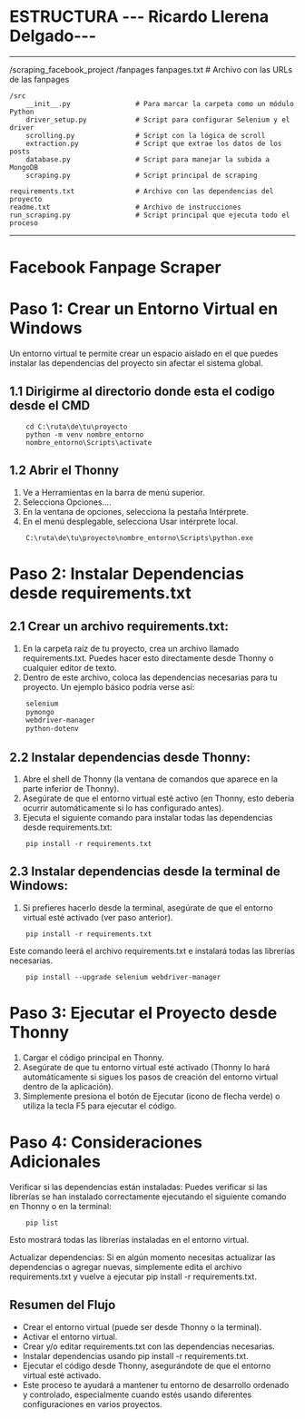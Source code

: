 # ESTRUCTURA --- Ricardo Llerena Delgado---
----------------------------------------
/scraping_facebook_project
	/fanpages
		fanpages.txt               # Archivo con las URLs de las fanpages

	/src
		__init__.py                # Para marcar la carpeta como un módulo Python
		driver_setup.py            # Script para configurar Selenium y el driver
		scrolling.py               # Script con la lógica de scroll
		extraction.py              # Script que extrae los datos de los posts
		database.py                # Script para manejar la subida a MongoDB
		scraping.py                # Script principal de scraping

	requirements.txt               # Archivo con las dependencias del proyecto
	readme.txt                     # Archivo de instrucciones
	run_scraping.py                # Script principal que ejecuta todo el proceso


----------------------------------------
# Facebook Fanpage Scraper

# Paso 1: Crear un Entorno Virtual en Windows
Un entorno virtual te permite crear un espacio aislado en el que puedes instalar las dependencias del proyecto sin afectar el sistema global.
## 1.1 Dirigirme al directorio donde esta el codigo desde el CMD 
``` Ruta
	cd C:\ruta\de\tu\proyecto
	python -m venv nombre_entorno
	nombre_entorno\Scripts\activate
```
## 1.2 Abrir el Thonny
1. Ve a Herramientas en la barra de menú superior.
2. Selecciona Opciones....
3. En la ventana de opciones, selecciona la pestaña Intérprete.
4. En el menú desplegable, selecciona Usar intérprete local.
```Comando
	C:\ruta\de\tu\proyecto\nombre_entorno\Scripts\python.exe
```

# Paso 2: Instalar Dependencias desde requirements.txt
## 2.1 Crear un archivo requirements.txt:
1. En la carpeta raíz de tu proyecto, crea un archivo llamado requirements.txt. Puedes hacer esto directamente desde Thonny o cualquier editor de texto.
2. Dentro de este archivo, coloca las dependencias necesarias para tu proyecto. Un ejemplo básico podría verse así:
```requirements.txt
	selenium
	pymongo
	webdriver-manager
	python-dotenv
```
## 2.2 Instalar dependencias desde Thonny:
1. Abre el shell de Thonny (la ventana de comandos que aparece en la parte inferior de Thonny).
2. Asegúrate de que el entorno virtual esté activo (en Thonny, esto debería ocurrir automáticamente si lo has configurado antes).
3. Ejecuta el siguiente comando para instalar todas las dependencias desde requirements.txt:

```Codigo para instalar dependencias 
	pip install -r requirements.txt
```
## 2.3 Instalar dependencias desde la terminal de Windows:
1. Si prefieres hacerlo desde la terminal, asegúrate de que el entorno virtual esté activado (ver paso anterior).
```Ejecuta el comando:
	pip install -r requirements.txt
```
Este comando leerá el archivo requirements.txt e instalará todas las librerías necesarias.
```Actualizar el driver
	pip install --upgrade selenium webdriver-manager
```
# Paso 3: Ejecutar el Proyecto desde Thonny
1. Cargar el código principal en Thonny.
2. Asegúrate de que tu entorno virtual esté activado (Thonny lo hará automáticamente si sigues los pasos de creación del entorno virtual dentro de la aplicación).
3. Simplemente presiona el botón de Ejecutar (icono de flecha verde) o utiliza la tecla F5 para ejecutar el código.

# Paso 4: Consideraciones Adicionales
Verificar si las dependencias están instaladas: Puedes verificar si las librerías se han instalado correctamente ejecutando el siguiente comando en Thonny o en la terminal:
```Listado 
	pip list
```
Esto mostrará todas las librerías instaladas en el entorno virtual.

Actualizar dependencias: Si en algún momento necesitas actualizar las dependencias o agregar nuevas, simplemente edita el archivo requirements.txt y vuelve a ejecutar pip install -r requirements.txt.

## Resumen del Flujo
- Crear el entorno virtual (puede ser desde Thonny o la terminal).
- Activar el entorno virtual.
- Crear y/o editar requirements.txt con las dependencias necesarias.
- Instalar dependencias usando pip install -r requirements.txt.
- Ejecutar el código desde Thonny, asegurándote de que el entorno virtual esté activado.
- Este proceso te ayudará a mantener tu entorno de desarrollo ordenado y controlado, especialmente cuando estés usando diferentes
configuraciones en varios proyectos.

